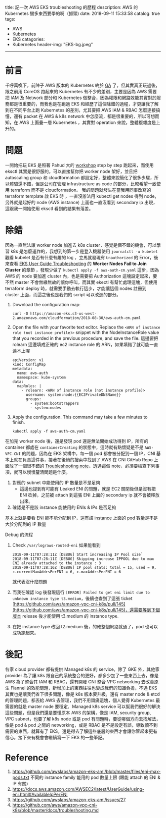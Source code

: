 title: 記一次 AWS EKS troubleshooting 的歷程
description: AWS 的 Kubernetes 蠻多東西要學的啊（抓頭)
date: 2018-09-11 15:33:58
catalog: true
tags:
  - AWS
  - Kubernetes
  - EKS
catagories:
  - Kubernetes
header-img: "EKS-bg.jpeg"


---

# 前言
千呼萬喚下，前陣子 AWS 版本的 Kubernetes 終於 [GA](https://aws.amazon.com/blogs/aws/amazon-eks-now-generally-available/) 了，但其實真正玩過後，跟之前用 CoreOS 跑起來的 Kubernetes 有不少的差別，主要是因為 AWS 需要把 IAM 及 Network 部分和 Kubernetes 做整合，因為權限和網路效能其實對於服務都是很重要的，而我也是在跑過 EKS 和經歷了這個除錯的過程，才更讓我了解到在不同平台上跑 Kubernetes 的差別，尤其要把 AWS IAM & RBAC 怎麼連接搞懂，還有 packet 在 AWS & k8s network 中怎麼流，都是很重要的，所以可想而知，在 AWS 上面疊一層 Kubernetes ，其實對 operation 來說，整體複雜度是上升的。

# 問題
一開始把玩 EKS 是照著 Pahud 大的 [workshop](https://github.com/pahud/amazon-eks-workshop) step by step 跑起來，而使用 eksctl 其實是很舒服的，可以直接幫你把 worker node 架好，並且把 autoscaling group 和 cloudformation 都設定好，整體來說簡化了很多步驟，所以體驗還不錯，但是公司在管理 infrastructure as code 的部分，比較希望一致使用 terraform 而不是 cloudformation。 我的問題就發生在當我用同事改寫的 terraform template 啟 EKS 時 ，一直沒辦法用 kubectl get nodes 得到 node，另外就是起好的 node (AWS instance) 上面也一直沒看到 secondary ip 出現，這跟我一開始使用 eksctl 看到的結果有落差。

# 除錯
因為一直無法讓 worker node 加進去 k8s cluster，感覺是個不錯的機會，可以學習 k8s 是怎麼運作的，我想到的第一步是登入機器使用 `journalctl -u kubelet` 觀看 kubelet 是否有什麼有趣的 log ，立馬就發現有 `Unauthorized` 的 Error，後來查看 [EKS User Guide Troubleshooting](https://docs.aws.amazon.com/eks/latest/userguide/troubleshooting.html) 的 **Worker Nodes Fail to Join Cluster** 的章節 ，發現少做了 `kubectl apply -f aws-auth-cm.yaml` 這步，因為 AWS 的 node 要加進 cluster 內，也是需要把 Authorization 這塊設定起來，要不然 master 不會無緣無故的讓你呼叫，而其實 ekectl 有幫忙處理這塊，但使用 terraform deploy 時，就需要手動去執行這步，才能讓這個 nodes 註冊到 cluster 上面，而這之後也是我們的 script 可以改進的部分。

1. Download the configuration map:

    ```
    curl -O https://amazon-eks.s3-us-west-2.amazonaws.com/cloudformation/2018-08-30/aws-auth-cm.yaml
    ```
2. Open the file with your favorite text editor. Replace the `<ARN of instance role (not instance profile)>` snippet with the NodeInstanceRole value that you recorded in the previous procedure, and save the file.
   這邊要把 rolearn 這邊填成正確的 ec2 instance role 的 ARN，如果填錯了就可能一直連不上喔

    ```
    apiVersion: v1
    kind: ConfigMap
    metadata:
      name: aws-auth
      namespace: kube-system
    data:
      mapRoles: |
        - rolearn: <ARN of instance role (not instance profile)>
          username: system:node:{{EC2PrivateDNSName}}
          groups:
            - system:bootstrappers
            - system:nodes
    ```

3. Apply the configuration. This command may take a few minutes to finish.

    ```
    kubectl apply -f aws-auth-cm.yaml
    ```

在加完 worker node 後，還是發現 pod 還是無法開始成功得到 IP，所有的 container 都處在 `containerCreating` 的狀態中，這時就有點懷疑是不是 `AWS-VPC-CNI` 的問題，因為在 EKS 架構中，每一個 pod 都會被分配到一個 IP，CNI 基本上就在負責這件事，接著在後續的搜索中找到了 AWS 在 CNI GitHub Repo 上面放了一個很不錯的 [Troubleshooting note](https://github.com/aws/amazon-vpc-cni-k8s/blob/master/docs/troubleshooting.md)，透過這個 note，必須要檢查下列事項，就可以慢慢釐清問題是什麼。

1. 對應的 subnet 中能使用的 IP 數量是不是足夠
    * 這邊也提到有可能有 Leaked ENI 的問題，就是 EC2 關閉後但是沒有把 ENI 砍掉，之前被 attach 到這張 ENI 上面的 secondary ip 就不會被釋放出來。
2. 確認是不是該 instance 能使用的 ENIs & IPs 是否足夠

基本上就是要看 ENI 能不能分配到 IP，還有該 instance 上面的 pod 數量是不是大於分配到的 IP 數量

Debug 的流程

1. Check `/var/log/aws-routed-eni`
   如果能看到
   ```
   2018-09-11T07:28:11Z [DEBUG] Start increasing IP Pool size`
   2018-09-11T07:28:11Z [DEBUG] Skipping increase IPPOOL due to max ENI already attached to the instance : 3
   2018-09-11T07:28:16Z [DEBUG] IP pool stats: total = 15, used = 9, c.currentMaxAddrsPerENI = 6, c.maxAddrsPerENI = 6
   ```
   就代表沒什麼問題

2. 而我在確認 log 後發現這行 `[ERROR] Failed to get eni limit due to unknown instance type t3.medium`，後續也查到了這張 ticket [https://github.com/aws/amazon-vpc-cni-k8s/pull/145](https://github.com/aws/amazon-vpc-cni-k8s/pull/145)，還需要等到下個版本 release 後才能使用 t3.medium 的 instance type.

3. 在把 instance type 改回 t2.medium 後，的確整個網路就通了，pod 也可以成功跑起來。

# 後記

各家 cloud provider 都有提供 Managed k8s 的 service，除了 GKE 外，其他家 provider 為了讓 k8s 跟自己的系統整合的更好，都多少加了一些東西上去，像是 AWS 為了整合其 IAM 和 RBAC，還有開發 CNI 整合 VPC networking 去改善原生 Flannel 的效能問題，新增加上的東西往往也變成我們的知識負擔，不過 EKS 其實也是讓我們省下很多問題，像是 k8s 版本要升級，還有 master node & etcd 的管理問題，都丟給 AWS 去管理，我們不用頭痛這塊，個人覺得 Kubernetes 最需要的就是 master node 要穩定，Managed k8s service 可以幫我們很好的解決這些問題，但是我們還是要懂原本 AWS 的架構，像是 IAM, security group, VPC subnet，也要了解 k8s node 或是 pod 有問題時，要從哪個方向去找解法，像是 pod & pod 之間的 networking，或是 RBAC 是不是設定有誤，導致讀不到需要的東西，就算有了 EKS，還是得去了解這些底層的東西才會讓你管起來更有信心，接下來有機會會繼續寫一下 EKS 的一些筆記。


# Reference
1. https://github.com/awslabs/amazon-eks-ami/blob/master/files/eni-max-pods.txt 不同的 instance family 能用的 pod 數量上限 (跟能 attach 的 ENI & IP 有關)
2. https://docs.aws.amazon.com/AWSEC2/latest/UserGuide/using-eni.html#AvailableIpPerENI
3. https://github.com/awslabs/amazon-eks-ami/issues/27
4. https://github.com/aws/amazon-vpc-cni-k8s/blob/master/docs/troubleshooting.md
